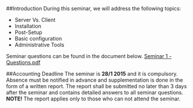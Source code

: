 ##Introduction
During this seminar, we will address the following topics:

* Server Vs. Client
* Installation
* Post-Setup
* Basic configuration
* Administrative Tools

Seminar questions can be found in the document below.
[Seminar 1 - Questions.pdf](https://github.com/1DV020/Seminar/raw/master/Seminar%201/Seminar_1.pdf)

##Accounting  Deadline
The seminar is **28/1 2015** and it is compulsory.
Absence must be notified in advance and supplementation is done in the form of a written report. The report shall be submitted no later than 3 days after the seminar and contains detailed answers to all seminar questions. 
**NOTE!** The report applies only to those who can not attend the seminar.